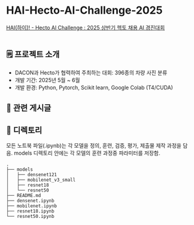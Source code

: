 # HAI-Hecto-AI-Challenge-2025
[HAI(하이)! - Hecto AI Challenge : 2025 상반기 헥토 채용 AI 경진대회](https://dacon.io/competitions/official/236493/overview/description)
<br><br>
## 🗒️ 프로젝트 소개
- DACON과 Hecto가 협력하여 주최하는 대회: 396종의 차량 사진 분류
- 개발 기간: 2025년 5월 ~ 6월
- 개발 환경: Python, Pytorch, Scikit learn, Google Colab (T4/CUDA)

## 📖 관련 게시글

## 📁 디렉토리
모든 노트북 파일(.ipynb)는 각 모델을 정의, 훈련, 검증, 평가, 제출물 제작 과정을 담음.
models 디렉토리 안에는 각 모델의 훈련 과정중 파라미터를 저장함.
```
.
├── models
│   ├── densenet121
│   ├── mobilenet_v3_small
│   ├── resnet18
│   └── resnet50
├── README.md
├── densenet.ipynb
├── mobilenet.ipynb
├── resnet18.ipynb
└── resnet50.ipynb
```
